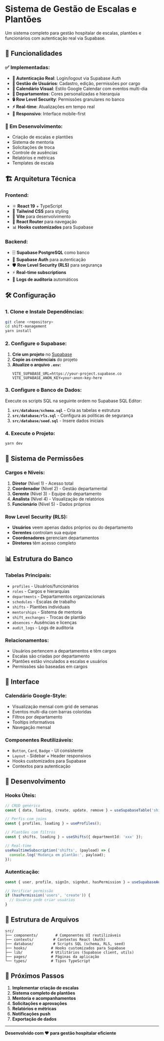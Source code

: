 # Sistema de Gestão de Escalas e Plantões

Um sistema completo para gestão hospitalar de escalas, plantões e funcionários com autenticação real via Supabase.

## 🚀 Funcionalidades

### ✅ **Implementadas:**
- **🔐 Autenticação Real**: Login/logout via Supabase Auth
- **👥 Gestão de Usuários**: Cadastro, edição, permissões por cargo
- **📅 Calendário Visual**: Estilo Google Calendar com eventos multi-dia
- **🏢 Departamentos**: Cores personalizadas e hierarquia
- **🔒 Row Level Security**: Permissões granulares no banco
- **⚡ Real-time**: Atualizações em tempo real
- **📱 Responsivo**: Interface mobile-first

### 🚧 **Em Desenvolvimento:**
- Criação de escalas e plantões
- Sistema de mentoria
- Solicitações de troca
- Controle de ausências
- Relatórios e métricas
- Templates de escala

## 🏗️ **Arquitetura Técnica**

### **Frontend:**
- ⚛️ **React 19** + TypeScript
- 🎨 **Tailwind CSS** para styling
- 🚀 **Vite** para desenvolvimento
- 📍 **React Router** para navegação
- 📊 **Hooks customizados** para Supabase

### **Backend:**
- 🗄️ **Supabase PostgreSQL** como banco
- 🔐 **Supabase Auth** para autenticação
- 🛡️ **Row Level Security (RLS)** para segurança
- ⚡ **Real-time subscriptions**
- 📝 **Logs de auditoria** automáticos

## 🛠️ **Configuração**

### **1. Clone e Instale Dependências:**
```bash
git clone <repository>
cd shift-management
yarn install
```

### **2. Configure o Supabase:**

1. **Crie um projeto** no [Supabase](https://supabase.com)
2. **Copie as credenciais** do projeto
3. **Atualize o arquivo `.env`:**
   ```env
   VITE_SUPABASE_URL=https://your-project.supabase.co
   VITE_SUPABASE_ANON_KEY=your-anon-key-here
   ```

### **3. Configure o Banco de Dados:**

Execute os scripts SQL na seguinte ordem no Supabase SQL Editor:

1. **`src/database/schema.sql`** - Cria as tabelas e estrutura
2. **`src/database/rls.sql`** - Configura as políticas de segurança  
3. **`src/database/seed.sql`** - Insere dados iniciais

### **4. Execute o Projeto:**
```bash
yarn dev
```

## 🔐 **Sistema de Permissões**

### **Cargos e Níveis:**
1. **Diretor** (Nível 1) - Acesso total
2. **Coordenador** (Nível 2) - Gestão departamental
3. **Gerente** (Nível 3) - Equipe do departamento
4. **Analista** (Nível 4) - Visualização de relatórios
5. **Funcionário** (Nível 5) - Dados próprios

### **Row Level Security (RLS):**
- **Usuários** veem apenas dados próprios ou do departamento
- **Gerentes** controlam sua equipe
- **Coordenadores** gerenciam departamentos
- **Diretores** têm acesso completo

## 📊 **Estrutura do Banco**

### **Tabelas Principais:**
- `profiles` - Usuários/funcionários
- `roles` - Cargos e hierarquias
- `departments` - Departamentos organizacionais
- `schedules` - Escalas de trabalho
- `shifts` - Plantões individuais
- `mentorships` - Sistema de mentoria
- `shift_exchanges` - Trocas de plantão
- `absences` - Ausências e licenças
- `audit_logs` - Logs de auditoria

### **Relacionamentos:**
- Usuários pertencem a departamentos e têm cargos
- Escalas são criadas por departamento
- Plantões estão vinculados a escalas e usuários
- Permissões são baseadas em cargos

## 🎨 **Interface**

### **Calendário Google-Style:**
- Visualização mensal com grid de semanas
- Eventos multi-dia com barras coloridas
- Filtros por departamento
- Tooltips informativos
- Navegação mensal

### **Componentes Reutilizáveis:**
- `Button`, `Card`, `Badge` - UI consistente
- `Layout` - Sidebar + Header responsivos
- Hooks customizados para Supabase
- Contextos para autenticação

## 🔧 **Desenvolvimento**

### **Hooks Úteis:**
```typescript
// CRUD genérico
const { data, loading, create, update, remove } = useSupabaseTable('shifts');

// Perfis com joins
const { profiles, loading } = useProfiles();

// Plantões com filtros
const { shifts, loading } = useShifts({ departmentId: 'xxx' });

// Real-time
useRealtimeSubscription('shifts', (payload) => {
  console.log('Mudança em plantão:', payload);
});
```

### **Autenticação:**
```typescript
const { user, profile, signIn, signOut, hasPermission } = useSupabaseAuth();

// Verificar permissão
if (hasPermission('users', 'create')) {
  // Usuário pode criar usuários
}
```

## 📁 **Estrutura de Arquivos**
```
src/
├── components/        # Componentes UI reutilizáveis
├── contexts/         # Contextos React (Auth)
├── database/         # Scripts SQL (schema, RLS, seed)
├── hooks/           # Hooks customizados para Supabase
├── lib/             # Utilitários (Supabase client, utils)
├── pages/           # Páginas da aplicação
└── types/           # Tipos TypeScript
```

## 🚀 **Próximos Passos**

1. **Implementar criação de escalas**
2. **Sistema completo de plantões**
3. **Mentoria e acompanhamentos**
4. **Solicitações e aprovações**
5. **Relatórios e métricas**
6. **Notificações push**
7. **Exportação de dados**

---

**Desenvolvido com ❤️ para gestão hospitalar eficiente**
